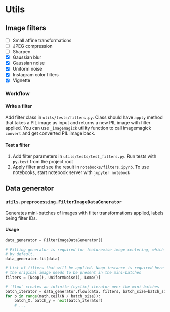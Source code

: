 # Utils

## Image filters

- [ ] Small affine transformations
- [ ] JPEG compression
- [ ] Sharpen
- [X] Gaussian blur
- [X] Gaussian noise
- [X] Uniform noise
- [X] Instagram color filters
- [X] Vignette

### Workflow

#### Write a filter
Add filter class in `utils/tests/filters.py`. Class should have `apply` method that takes a PIL image as input and returns a new PIL image with filter applied. You can use `_imagemagick` utility function to call imagemagick `convert` and get converted PIL image back.

#### Test a filter
1. Add filter parameters in `utils/tests/test_filters.py`. Run tests with `py.test` from the project root
2. Apply filter and see the result in `notebooks/filters.ipynb`. To use notebooks, start notebook server with `jupyter notebook`


## Data generator

### `utils.preprocessing.FilterImageDataGenerator`
Generates mini-batches of images with filter transformations applied, labels being filter IDs.

#### Usage

```python
data_generator = FilterImageDataGenerator()

# Fitting generator is required for featurewise image centering, which is on
# by default.
data_generator.fit(data)

# List of filters that will be applied. Noop instance is required here if
# the original image needs to be present in the mini-batches
filters = [Noop(), UniformNoise(), Lomo()]

# `flow` creates an infinite (cyclic) iterator over the mini-batches
batch_iterator = data_generator.flow(data, filters, batch_size=batch_size)
for b in range(math.ceil(N / batch_size)):
    batch_X, batch_y = next(batch_iterator)
    # ...
```
